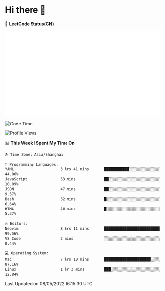 # Hi there 👋

📝 **LeetCode Status(CN)**

![wsmbsbbz's LeetCode status](https://github.com/wsmbsbbz/wsmbsbbz/blob/main/status.svg)

<!--
**wsmbsbbz/wsmbsbbz** is a ✨ _special_ ✨ repository because its `README.md` (this file) appears on your GitHub profile.

Here are some ideas to get you started:

- 🔭 I’m currently working on ...
- 🌱 I’m currently learning ...
- 👯 I’m looking to collaborate on ...
- 🤔 I’m looking for help with ...
- 💬 Ask me about ...
- 📫 How to reach me: ...
- 😄 Pronouns: ...
- ⚡ Fun fact: ...
-->
<!--START_SECTION:waka-->
![Code Time](http://img.shields.io/badge/Code%20Time-0-blue)

![Profile Views](http://img.shields.io/badge/Profile%20Views-6-blue)

📊 **This Week I Spent My Time On** 

```text
⌚︎ Time Zone: Asia/Shanghai

💬 Programming Languages: 
YAML                     3 hrs 41 mins       ███████████░░░░░░░░░░░░░░   44.86% 
JavaScript               53 mins             ██░░░░░░░░░░░░░░░░░░░░░░░   10.89% 
JSON                     47 mins             ██░░░░░░░░░░░░░░░░░░░░░░░   9.57% 
Bash                     32 mins             █░░░░░░░░░░░░░░░░░░░░░░░░   6.64% 
HTML                     26 mins             █░░░░░░░░░░░░░░░░░░░░░░░░   5.37%

🔥 Editors: 
Neovim                   8 hrs 11 mins       █████████████████████████   99.56% 
VS Code                  2 mins              ░░░░░░░░░░░░░░░░░░░░░░░░░   0.44%

💻 Operating System: 
Mac                      7 hrs 10 mins       █████████████████████░░░░   87.16% 
Linux                    1 hr 3 mins         ███░░░░░░░░░░░░░░░░░░░░░░   12.84%

```


 Last Updated on 08/05/2022 16:15:30 UTC
<!--END_SECTION:waka-->

